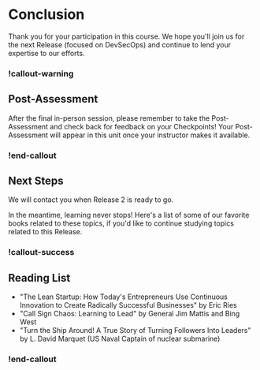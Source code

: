 # Conclusion

Thank you for your participation in this course. We hope you'll join us for the next Release (focused on DevSecOps) and continue to lend your expertise to our efforts.  

### !callout-warning
## Post-Assessment
After the final in-person session, please remember to take the Post-Assessment and check back for feedback on your Checkpoints! Your Post-Assessment will appear in this unit once your instructor makes it available.
### !end-callout

## Next Steps

We will contact you when Release 2 is ready to go.   

In the meantime, learning never stops! Here's a list of some of our favorite books related to these topics, if you'd like to continue studying topics related to this Release.

### !callout-success
## Reading List
* "The Lean Startup: How Today's Entrepreneurs Use Continuous Innovation to Create Radically Successful Businesses" by Eric Ries
* "Call Sign Chaos: Learning to Lead" by General Jim Mattis and Bing West
* "Turn the Ship Around! A True Story of Turning Followers Into Leaders" by L. David Marquet (US Naval Captain of nuclear submarine)

### !end-callout
